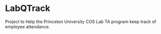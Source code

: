 # LabQTrack
Project to Help the Princeton University COS Lab TA program keep track of employee attendance.
